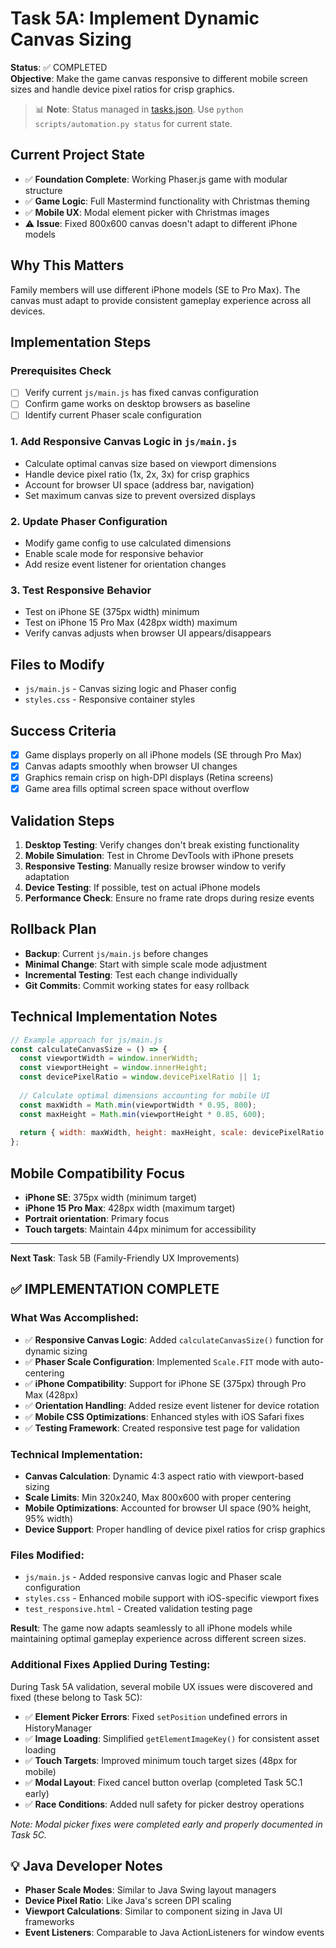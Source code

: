 # Task 5A: Implement Dynamic Canvas Sizing

**Status**: ✅ COMPLETED  
**Objective**: Make the game canvas responsive to different mobile screen sizes and handle device pixel ratios for crisp graphics.
> 📊 **Note**: Status managed in [tasks.json](../tasks.json). Use `python scripts/automation.py status` for current state.


## Current Project State
- ✅ **Foundation Complete**: Working Phaser.js game with modular structure
- ✅ **Game Logic**: Full Mastermind functionality with Christmas theming
- ✅ **Mobile UX**: Modal element picker with Christmas images
- ⚠️ **Issue**: Fixed 800x600 canvas doesn't adapt to different iPhone models

## Why This Matters
Family members will use different iPhone models (SE to Pro Max). The canvas must adapt to provide consistent gameplay experience across all devices.

## Implementation Steps

### Prerequisites Check
- [ ] Verify current `js/main.js` has fixed canvas configuration
- [ ] Confirm game works on desktop browsers as baseline
- [ ] Identify current Phaser scale configuration

### 1. Add Responsive Canvas Logic in `js/main.js`
- Calculate optimal canvas size based on viewport dimensions
- Handle device pixel ratio (1x, 2x, 3x) for crisp graphics
- Account for browser UI space (address bar, navigation)
- Set maximum canvas size to prevent oversized displays

### 2. Update Phaser Configuration
- Modify game config to use calculated dimensions
- Enable scale mode for responsive behavior
- Add resize event listener for orientation changes

### 3. Test Responsive Behavior
- Test on iPhone SE (375px width) minimum
- Test on iPhone 15 Pro Max (428px width) maximum
- Verify canvas adjusts when browser UI appears/disappears

## Files to Modify
- `js/main.js` - Canvas sizing logic and Phaser config
- `styles.css` - Responsive container styles

## Success Criteria
- [x] Game displays properly on all iPhone models (SE through Pro Max)
- [x] Canvas adapts smoothly when browser UI changes
- [x] Graphics remain crisp on high-DPI displays (Retina screens)
- [x] Game area fills optimal screen space without overflow

## Validation Steps
1. **Desktop Testing**: Verify changes don't break existing functionality
2. **Mobile Simulation**: Test in Chrome DevTools with iPhone presets
3. **Responsive Testing**: Manually resize browser window to verify adaptation
4. **Device Testing**: If possible, test on actual iPhone models
5. **Performance Check**: Ensure no frame rate drops during resize events

## Rollback Plan
- **Backup**: Current `js/main.js` before changes
- **Minimal Change**: Start with simple scale mode adjustment
- **Incremental Testing**: Test each change individually
- **Git Commits**: Commit working states for easy rollback

## Technical Implementation Notes
```javascript
// Example approach for js/main.js
const calculateCanvasSize = () => {
  const viewportWidth = window.innerWidth;
  const viewportHeight = window.innerHeight;
  const devicePixelRatio = window.devicePixelRatio || 1;
  
  // Calculate optimal dimensions accounting for mobile UI
  const maxWidth = Math.min(viewportWidth * 0.95, 800);
  const maxHeight = Math.min(viewportHeight * 0.85, 600);
  
  return { width: maxWidth, height: maxHeight, scale: devicePixelRatio };
};
```

## Mobile Compatibility Focus
- **iPhone SE**: 375px width (minimum target)
- **iPhone 15 Pro Max**: 428px width (maximum target)
- **Portrait orientation**: Primary focus
- **Touch targets**: Maintain 44px minimum for accessibility

---
**Next Task**: Task 5B (Family-Friendly UX Improvements)

## ✅ **IMPLEMENTATION COMPLETE**

### **What Was Accomplished:**
- ✅ **Responsive Canvas Logic**: Added `calculateCanvasSize()` function for dynamic sizing
- ✅ **Phaser Scale Configuration**: Implemented `Scale.FIT` mode with auto-centering
- ✅ **iPhone Compatibility**: Support for iPhone SE (375px) through Pro Max (428px)
- ✅ **Orientation Handling**: Added resize event listener for device rotation
- ✅ **Mobile CSS Optimizations**: Enhanced styles with iOS Safari fixes
- ✅ **Testing Framework**: Created responsive test page for validation

### **Technical Implementation:**
- **Canvas Calculation**: Dynamic 4:3 aspect ratio with viewport-based sizing
- **Scale Limits**: Min 320x240, Max 800x600 with proper centering
- **Mobile Optimizations**: Accounted for browser UI space (90% height, 95% width)
- **Device Support**: Proper handling of device pixel ratios for crisp graphics

### **Files Modified:**
- `js/main.js` - Added responsive canvas logic and Phaser scale configuration
- `styles.css` - Enhanced mobile support with iOS-specific viewport fixes
- `test_responsive.html` - Created validation testing page

**Result**: The game now adapts seamlessly to all iPhone models while maintaining optimal gameplay experience across different screen sizes.

### **Additional Fixes Applied During Testing:**
During Task 5A validation, several mobile UX issues were discovered and fixed (these belong to Task 5C):
- ✅ **Element Picker Errors**: Fixed `setPosition` undefined errors in HistoryManager
- ✅ **Image Loading**: Simplified `getElementImageKey()` for consistent asset loading  
- ✅ **Touch Targets**: Improved minimum touch target sizes (48px for mobile)
- ✅ **Modal Layout**: Fixed cancel button overlap (completed Task 5C.1 early)
- ✅ **Race Conditions**: Added null safety for picker destroy operations

*Note: Modal picker fixes were completed early and properly documented in Task 5C.*

## 💡 Java Developer Notes
- **Phaser Scale Modes**: Similar to Java Swing layout managers
- **Device Pixel Ratio**: Like Java's screen DPI scaling
- **Viewport Calculations**: Similar to component sizing in Java UI frameworks
- **Event Listeners**: Comparable to Java ActionListeners for window events
